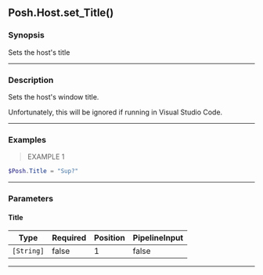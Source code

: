 Posh.Host.set_Title()
---------------------




### Synopsis
Sets the host's title



---


### Description

Sets the host's window title.

Unfortunately, this will be ignored if running in Visual Studio Code.



---


### Examples
> EXAMPLE 1

```PowerShell
$Posh.Title = "Sup?"
```


---


### Parameters
#### **Title**




|Type      |Required|Position|PipelineInput|
|----------|--------|--------|-------------|
|`[String]`|false   |1       |false        |





---
